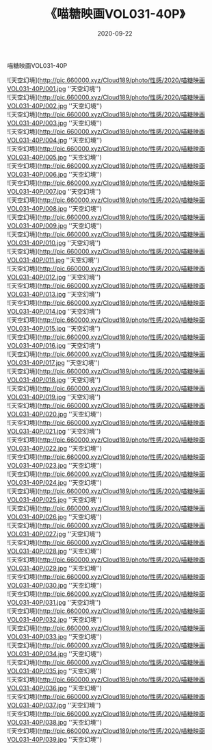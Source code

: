 ﻿---
layout: post
title:  《喵糖映画VOL031-40P》
date:   2020-09-22
img: http://pic.660000.xyz/Cloud189/photo/性感/2020/喵糖映画VOL031-40P/000.jpg
categories: [美女, 性感, 泳衣]
---

喵糖映画VOL031-40P



![天空幻境](http://pic.660000.xyz/Cloud189/photo/性感/2020/喵糖映画VOL031-40P/001.jpg ''天空幻境'') <br>
![天空幻境](http://pic.660000.xyz/Cloud189/photo/性感/2020/喵糖映画VOL031-40P/002.jpg ''天空幻境'') <br>
![天空幻境](http://pic.660000.xyz/Cloud189/photo/性感/2020/喵糖映画VOL031-40P/003.jpg ''天空幻境'') <br>
![天空幻境](http://pic.660000.xyz/Cloud189/photo/性感/2020/喵糖映画VOL031-40P/004.jpg ''天空幻境'') <br>
![天空幻境](http://pic.660000.xyz/Cloud189/photo/性感/2020/喵糖映画VOL031-40P/005.jpg ''天空幻境'') <br>
![天空幻境](http://pic.660000.xyz/Cloud189/photo/性感/2020/喵糖映画VOL031-40P/006.jpg ''天空幻境'') <br>
![天空幻境](http://pic.660000.xyz/Cloud189/photo/性感/2020/喵糖映画VOL031-40P/007.jpg ''天空幻境'') <br>
![天空幻境](http://pic.660000.xyz/Cloud189/photo/性感/2020/喵糖映画VOL031-40P/008.jpg ''天空幻境'') <br>
![天空幻境](http://pic.660000.xyz/Cloud189/photo/性感/2020/喵糖映画VOL031-40P/009.jpg ''天空幻境'') <br>
![天空幻境](http://pic.660000.xyz/Cloud189/photo/性感/2020/喵糖映画VOL031-40P/010.jpg ''天空幻境'') <br>
![天空幻境](http://pic.660000.xyz/Cloud189/photo/性感/2020/喵糖映画VOL031-40P/011.jpg ''天空幻境'') <br>
![天空幻境](http://pic.660000.xyz/Cloud189/photo/性感/2020/喵糖映画VOL031-40P/012.jpg ''天空幻境'') <br>
![天空幻境](http://pic.660000.xyz/Cloud189/photo/性感/2020/喵糖映画VOL031-40P/013.jpg ''天空幻境'') <br>
![天空幻境](http://pic.660000.xyz/Cloud189/photo/性感/2020/喵糖映画VOL031-40P/014.jpg ''天空幻境'') <br>
![天空幻境](http://pic.660000.xyz/Cloud189/photo/性感/2020/喵糖映画VOL031-40P/015.jpg ''天空幻境'') <br>
![天空幻境](http://pic.660000.xyz/Cloud189/photo/性感/2020/喵糖映画VOL031-40P/016.jpg ''天空幻境'') <br>
![天空幻境](http://pic.660000.xyz/Cloud189/photo/性感/2020/喵糖映画VOL031-40P/017.jpg ''天空幻境'') <br>
![天空幻境](http://pic.660000.xyz/Cloud189/photo/性感/2020/喵糖映画VOL031-40P/018.jpg ''天空幻境'') <br>
![天空幻境](http://pic.660000.xyz/Cloud189/photo/性感/2020/喵糖映画VOL031-40P/019.jpg ''天空幻境'') <br>
![天空幻境](http://pic.660000.xyz/Cloud189/photo/性感/2020/喵糖映画VOL031-40P/020.jpg ''天空幻境'') <br>
![天空幻境](http://pic.660000.xyz/Cloud189/photo/性感/2020/喵糖映画VOL031-40P/021.jpg ''天空幻境'') <br>
![天空幻境](http://pic.660000.xyz/Cloud189/photo/性感/2020/喵糖映画VOL031-40P/022.jpg ''天空幻境'') <br>
![天空幻境](http://pic.660000.xyz/Cloud189/photo/性感/2020/喵糖映画VOL031-40P/023.jpg ''天空幻境'') <br>
![天空幻境](http://pic.660000.xyz/Cloud189/photo/性感/2020/喵糖映画VOL031-40P/024.jpg ''天空幻境'') <br>
![天空幻境](http://pic.660000.xyz/Cloud189/photo/性感/2020/喵糖映画VOL031-40P/025.jpg ''天空幻境'') <br>
![天空幻境](http://pic.660000.xyz/Cloud189/photo/性感/2020/喵糖映画VOL031-40P/026.jpg ''天空幻境'') <br>
![天空幻境](http://pic.660000.xyz/Cloud189/photo/性感/2020/喵糖映画VOL031-40P/027.jpg ''天空幻境'') <br>
![天空幻境](http://pic.660000.xyz/Cloud189/photo/性感/2020/喵糖映画VOL031-40P/028.jpg ''天空幻境'') <br>
![天空幻境](http://pic.660000.xyz/Cloud189/photo/性感/2020/喵糖映画VOL031-40P/029.jpg ''天空幻境'') <br>
![天空幻境](http://pic.660000.xyz/Cloud189/photo/性感/2020/喵糖映画VOL031-40P/030.jpg ''天空幻境'') <br>
![天空幻境](http://pic.660000.xyz/Cloud189/photo/性感/2020/喵糖映画VOL031-40P/031.jpg ''天空幻境'') <br>
![天空幻境](http://pic.660000.xyz/Cloud189/photo/性感/2020/喵糖映画VOL031-40P/032.jpg ''天空幻境'') <br>
![天空幻境](http://pic.660000.xyz/Cloud189/photo/性感/2020/喵糖映画VOL031-40P/033.jpg ''天空幻境'') <br>
![天空幻境](http://pic.660000.xyz/Cloud189/photo/性感/2020/喵糖映画VOL031-40P/034.jpg ''天空幻境'') <br>
![天空幻境](http://pic.660000.xyz/Cloud189/photo/性感/2020/喵糖映画VOL031-40P/035.jpg ''天空幻境'') <br>
![天空幻境](http://pic.660000.xyz/Cloud189/photo/性感/2020/喵糖映画VOL031-40P/036.jpg ''天空幻境'') <br>
![天空幻境](http://pic.660000.xyz/Cloud189/photo/性感/2020/喵糖映画VOL031-40P/037.jpg ''天空幻境'') <br>
![天空幻境](http://pic.660000.xyz/Cloud189/photo/性感/2020/喵糖映画VOL031-40P/038.jpg ''天空幻境'') <br>
![天空幻境](http://pic.660000.xyz/Cloud189/photo/性感/2020/喵糖映画VOL031-40P/039.jpg ''天空幻境'') <br>